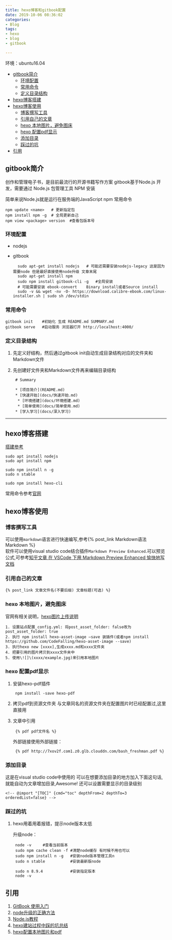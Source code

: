 ```yaml
---
title: hexo博客和gitbook配置
date: 2019-10-06 08:36:02
categories:
- Blog
tags:
- hexo
- blog
- gitbook

---
```

环境：ubuntu16.04

<!-- @import "[TOC]" {cmd="toc" depthFrom=2 depthTo=3 orderedList=false} -->

<!-- code_chunk_output -->

- [gitbook简介](#gitbook简介)
  - [环境配置](#环境配置)
  - [常用命令](#常用命令)
  - [定义目录结构](#定义目录结构)
- [hexo博客搭建](#hexo博客搭建)
- [hexo博客使用](#hexo博客使用)
  - [博客撰写工具](#博客撰写工具)
  - [引用自己的文章](#引用自己的文章)
  - [hexo 本地图片，避免图床](#hexo-本地图片避免图床)
  - [hexo 配置pdf显示](#hexo-配置pdf显示)
  - [添加目录](#添加目录)
  - [踩过的坑](#踩过的坑)
- [引用](#引用)

<!-- /code_chunk_output -->



## gitbook简介
创作和管理电子书，是目前最流行的开源书籍写作方案
gitbook基于Node.js 开发，需要通过 Node.js 包管理工具 NPM 安装

简单来说Node.js就是运行在服务端的JavaScript
npm 常用命令

    npm update <name>   # 更新指定包
    npm install npm -g  # 全局更新自己 
    npm view <package> version  #查看包版本号

### 环境配置

- nodejs
- gitbook

        sudo apt-get install nodejs   # 可能还需要安装nodejs-legacy 这是因为需要node 但是最好直接使用node升级 文章末尾
        sudo apt-get install npm
        sudo npm install gitbook-cli -g   #全局安装
        # 可能需要安装 ebook-convert    Binary install或者Source install
        sudo -v && wget -nv -O- https://download.calibre-ebook.com/linux-installer.sh | sudo sh /dev/stdin

### 常用命令
    gitbook init    #初始化 生成 README.md SUMMARY.md
    gitbook serve   #启动服务 浏览器打开 http://localhost:4000/

### 定义目录结构
1. 先定义好结构，然后通过gitbook init自动生成目录结构对应的文件夹和Markdown文件
2. 先创建好文件夹和Markdown文件再来编辑目录结构

        # Summary
        
        * [项目简介](README.md)
        * [快速开始](docs/快速开始.md)
         * [环境搭建](docs/环境搭建.md)
         * [简单使用](docs/简单使用.md)
        * [学入学习](docs/深入学习) 
---

## hexo博客搭建
[搭建参考](https://zhuanlan.zhihu.com/p/26625249)

    sudo apt install nodejs
    sudo apt install npm
    
    sudo npm install n -g
    sudo n stable
    
    sudo npm install hexo-cli

常用命令参考[官网](https://hexo.io/docs/commands)

## hexo博客使用

### 博客撰写工具
可以使用`markdown`语言进行快速编写,参考{% post_link Markdown语法 Markdown %}   
软件可以使用visual studio code结合插件`Markdown Preview Enhanced`.可以预览公式,可参考[知乎文章 在 VSCode 下用 Markdown Preview Enhanced 愉快地写文档](https://zhuanlan.zhihu.com/p/56699805)

### 引用自己的文章

    {% post_link 文章文件名(不要后缀) 文章标题(可选) %}    

### hexo 本地图片，避免图床

官网有相关说明，[hexo图片上传说明](https://hexo.io/zh-cn/docs/asset-folders)

	1. 设置站点配置_config.yml: 将post_asset_folder: false改为post_asset_folder: true
	2. 执行 npm install hexo-asset-image –save 装插件(或者npm install https://github.com/CodeFalling/hexo-asset-image --save)
	3. 执行hexo new [xxxx],生成xxxx.md和xxxx文件夹
	4. 把要引用的图片拷贝到xxxx文件夹中
	5. 使用\![]\(xxxx/example.jpg)来引用本地图片

### hexo 配置pdf显示
1. 安装hexo-pdf插件

        npm install -save hexo-pdf
2. 拷贝pdf到资源文件夹
    与文章同名的资源文件夹在配置图片时已经配置过,这里直接用
3. 文章中引用
    
        {% pdf pdf文件名 %}
    外部链接使用外部链接：
        
        {% pdf http://7xov2f.com1.z0.glb.clouddn.com/bash_freshman.pdf %}

### 添加目录
这是在visual studio code中使用的
可以在想要添加目录的地方加入下面这句话,就能自动为文章增加目录,Awesome!
还可以设置需要显示的目录级别

    <!-- @import "[TOC]" {cmd="toc" depthFrom=2 depthTo=3 orderedList=false} -->
    
### 踩过的坑
1. hexo用着用着报错，提示node版本太低

    升级node：
        
        node -v     #查看当前版本
        sudo npm cache clean -f #清楚node缓存 有时候不用也可以
        sudo npm install n -g   #安装node版本管理工具n
        sudo n stable           #安装最新版node
        
        sudo n 8.9.4            #安装指定版本
        node -v
       
## 引用
1. [GitBook 使用入门](https://blog.csdn.net/wirelessqa/article/details/72616471)
2. [node升级的正确方法](https://blog.csdn.net/tlbaba/article/details/79412433)
3. [Node.js教程](https://www.runoob.com/nodejs/nodejs-tutorial.html)
4. [hexo建站过程中踩的坑总结](https://alreadyright.github.io/2019/06/16/aboutHexo/)
5. [hexo配置本地图片和pdf](https://jankin987.github.io/2018/09/19/02.Hexo/03.hexo%E9%85%8D%E7%BD%AE%E6%9C%AC%E5%9C%B0%E5%9B%BE%E7%89%87%E5%92%8Cpdf/)

